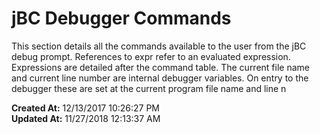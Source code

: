 # jBC Debugger Commands

This section details all the commands available to the user from the jBC debug prompt. References to expr refer to an evaluated expression. Expressions are detailed after the command table. The current file name and current line number are internal debugger variables. On entry to the debugger these are set at the current program file name and line n  

**Created At:** 12/13/2017 10:26:27 PM  
**Updated At:** 11/27/2018 12:13:37 AM  

